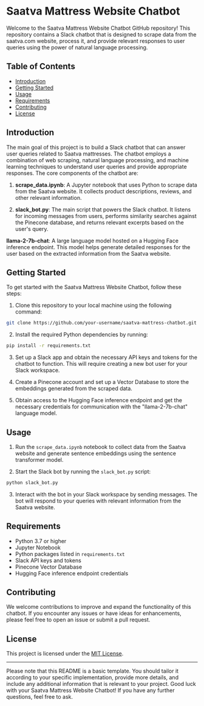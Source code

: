 # Saatva Mattress Website Chatbot

Welcome to the Saatva Mattress Website Chatbot GitHub repository! This repository contains a Slack chatbot that is designed to scrape data from the saatva.com website, process it, and provide relevant responses to user queries using the power of natural language processing.

## Table of Contents

- [Introduction](#introduction)
- [Getting Started](#getting-started)
- [Usage](#usage)
- [Requirements](#requirements)
- [Contributing](#contributing)
- [License](#license)

## Introduction

The main goal of this project is to build a Slack chatbot that can answer user queries related to Saatva mattresses. The chatbot employs a combination of web scraping, natural language processing, and machine learning techniques to understand user queries and provide appropriate responses. The core components of the chatbot are:

1. **scrape_data.ipynb**: A Jupyter notebook that uses Python to scrape data from the Saatva website. It collects product descriptions, reviews, and other relevant information.

2. **slack_bot.py**: The main script that powers the Slack chatbot. It listens for incoming messages from users, performs similarity searches against the Pinecone database, and returns relevant excerpts based on the user's query.

**llama-2-7b-chat**: A large language model hosted on a Hugging Face inference endpoint. This model helps generate detailed responses for the user based on the extracted information from the Saatva website.

## Getting Started

To get started with the Saatva Mattress Website Chatbot, follow these steps:

1. Clone this repository to your local machine using the following command:

```bash
git clone https://github.com/your-username/saatva-mattress-chatbot.git
```

2. Install the required Python dependencies by running:

```bash
pip install -r requirements.txt
```

3. Set up a Slack app and obtain the necessary API keys and tokens for the chatbot to function. This will require creating a new bot user for your Slack workspace.

4. Create a Pinecone account and set up a Vector Database to store the embeddings generated from the scraped data.

5. Obtain access to the Hugging Face inference endpoint and get the necessary credentials for communication with the "llama-2-7b-chat" language model.

## Usage

1. Run the `scrape_data.ipynb` notebook to collect data from the Saatva website and generate sentence embeddings using the sentence transformer model.

2. Start the Slack bot by running the `slack_bot.py` script:

```bash
python slack_bot.py
```

3. Interact with the bot in your Slack workspace by sending messages. The bot will respond to your queries with relevant information from the Saatva website.

## Requirements

- Python 3.7 or higher
- Jupyter Notebook
- Python packages listed in `requirements.txt`
- Slack API keys and tokens
- Pinecone Vector Database
- Hugging Face inference endpoint credentials

## Contributing

We welcome contributions to improve and expand the functionality of this chatbot. If you encounter any issues or have ideas for enhancements, please feel free to open an issue or submit a pull request.

## License

This project is licensed under the [MIT License](LICENSE).

---

Please note that this README is a basic template. You should tailor it according to your specific implementation, provide more details, and include any additional information that is relevant to your project. Good luck with your Saatva Mattress Website Chatbot! If you have any further questions, feel free to ask.